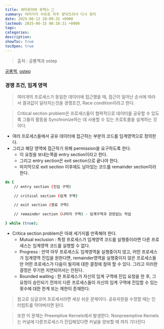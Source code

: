```yaml
---
title: 세마포어와 뮤텍스 🔄
summary: 여러가지 사유로 자주 맞닥뜨려서 다시 정리
date: 2025-06-12 20:09:32 +0900
lastmod: 2025-06-15 00:18:31 +0900
tags: 
categories: 
description: 
showToc: true
tocOpen: true
---
```


> 출처 : 공룡책과 ostep 

[공룡책](https://product.kyobobook.co.kr/detail/S000001868743), [ostep](https://product.kyobobook.co.kr/detail/S000001732174)

### 경쟁 조건, 임계 영역
> 여러개의 프로세스가 동일한 데이터에 접근했을 때, 접근이 일어난 순서에 따라서 결과값이 달라지는것을 경쟁조건, Race condition이라고 한다.

> Critical section problem은 프로세스들이 협력적으로 데이터를 공유할 수 있도록 그들의 활동을 Synchronize하는 데 사용할 수 있는 프로토콜을 설계하는 것이다.
- 여러 프로세스들에서 공유 데이터에 접근하는 부분의 코드를 임계영역으로 정의한다.
- 그리고 해당 영역에 접근하기 위해 permission을 요구하도록 한다.
	- 이 요청을 보내는쪽을 entry section이라고 한다.
	- 그리고 entry section은 exit section으로 끝나야 한다.
	- 마지막으로 exit section 이후에도 남아있는 코드를 remainder section이라 한다.
```bash
do {
    // entry section (진입 구역)
    
    // critical section (임계 구역)
    
    // exit section (종료 구역)
    
    // remainder section (나머지 구역) - 임계구역과 관련없는 작업
    
} while (true);
```
- Critica section problem은 아래 세가지를 만족해야 한다.
	- Mutual exclusion : 특정 프로세스가 임계영역 코드를 실행중이라면 다른 프로세스는 임계영역 코드를 실행할 수 없다.
	- Progress : 만약 아무 프로세스도 임계영역을 실행중이지 않고, 어떤 프로세스가 임계영역 진입을 원한다면, remainder영역을 실행중이지 않은 프로세스들만 어떤 프로세스가 다음이 될지에 대한 결정에 참여 할 수 있다. 그리고 이러한 결정은 무기한 지연되어서는 안된다.
	- Bounded waiting : 한 프로세스가 자신의 임계 구역에 진입 요청을 한 후, 그 요청이 승인되기 전까지 다른 프로세스들이 자신의 임계 구역에 진입할 수 있는 횟수에 대한 한계 또는 제한이 존재한다.
> 참고로 싱글코어 프로세서라면 세상 쉬운 문제이다. 공유자원을 수정할 때는 인터럽트를 막아버리면 된다.
 
> 또한 이 문제는 Preemptive Kernels에서 발생한다. Nonpreemptive Kernels는 커널에 다른프로세스가 진입해있다면 커널을 양보할 때 까지 기다린다


